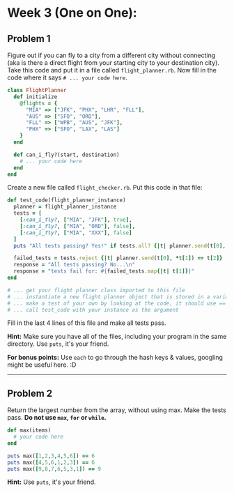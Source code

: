 # Week 3 (One on One):

## Problem 1

Figure out if you can fly to a city from a different city without connecting (aka is there a direct flight from your starting city to your destination city). Take this code and put it in a file called `flight_planner.rb`. Now fill in the code where it says `# ... your code here`.

```ruby
class FlightPlanner
  def initialize
    @flights = {
      "MIA" => ["JFK", "PHX", "LHR", "FLL"],
      "AUS" => ["SFO", "ORD"],
      "FLL" => ["WPB", "AUS", "JFK"],
      "PHX" => ["SFO", "LAX", "LAS"]
    }
  end

  def can_i_fly?(start, destination)
    # ... your code here
  end
end
```

Create a new file called `flight_checker.rb`. Put this code in that file:

```ruby
def test_code(flight_planner_instance)
  planner = flight_planner_instance
  tests = [
    [:can_i_fly?, ["MIA", "JFK"], true],
    [:can_i_fly?, ["MIA", "ORD"], false],
    [:can_i_fly?, ["MIA", "XXX"], false]
  ]
  puts "All tests passing? Yes!" if tests.all? {|t| planner.send(t[0], *t[1]) == t[2]}

  failed_tests = tests.reject {|t| planner.send(t[0], *t[1]) == t[2]}
  response = "All tests passing? No...\n"
  response = "tests fail for: #{failed_tests.map{|t| t[1]}}"
end

# ... get your flight planner class imported to this file
# ... instantiate a new flight planner object that is stored in a variable
# ... make a test of your own by looking at the code, it should use ==
# ... call test_code with your instance as the argument
```

Fill in the last 4 lines of this file and make all tests pass.

__Hint:__ Make sure you have all of the files, including your program in the same directory. Use `puts`, it's your friend. 

__For bonus points:__ Use `each` to go through the hash keys & values, googling might be useful here. :D

----

## Problem 2

Return the largest number from the array, without using max. Make the tests pass. __Do not use `max`, `for` or `while`.__

```ruby
def max(items)
  # your code here
end

puts max([1,2,3,4,5,6]) == 6
puts max([4,5,6,1,2,3]) == 6
puts max([9,8,7,6,5,3,1]) == 9
```

__Hint:__ Use `puts`, it's your friend. 
